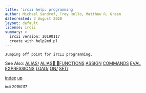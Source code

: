 ```yaml
---
title: 'ircii help: programming'
author: Michael Sandrof, Troy Rollo, Matthew R. Green
datecreated: 3 August 2020
layout: default
license: ircii
summary: >
  ircii version: 20190117
  create with help2md.pl
---
```

```
Jumping off point for ircII programming.

```
See Also:
  [ALIAS/](../alias/index.html)
  [ALIAS FUNCTIONS](../alias/functions.html)
  [ASSIGN](../assign.html)
  [COMMANDS](../commands.html)
  [EVAL](../eval.html)
  [EXPRESSIONS](../expressions.html)
  [LOAD/](../load/index.html)
  [ON/](../on/index.html)
  [SET/](../set/index.html)

[index](index.html)
[up](..)

<small> ircii 20190117 </small>
